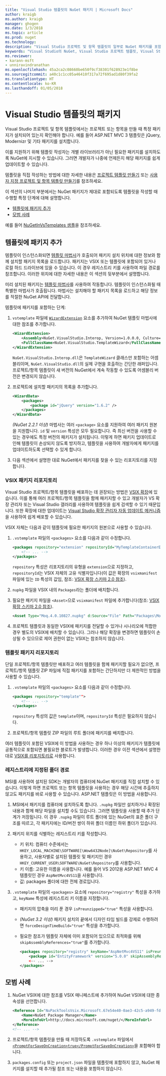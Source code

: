 ```yaml
---
title: "Visual Studio 템플릿의 NuGet 패키지 | Microsoft Docs"
author: kraigb
ms.author: kraigb
manager: ghogen
ms.date: 1/3/2018
ms.topic: article
ms.prod: nuget
ms.technology: 
description: "Visual Studio 프로젝트 및 항목 템플릿의 일부로 NuGet 패키지를 포함하는 방법에 대한 지침입니다."
keywords: "Visual Studio의 NuGet, Visual Studio 프로젝트 템플릿, Visual Studio 항목 템플릿, 프로젝트 템플릿의 패키지, 항목 템플릿의 패키지"
ms.reviewer:
- karann-msft
- unniravindranathan
ms.openlocfilehash: 45a2ca2c08660be650f9cf38301f628923e1f8be
ms.sourcegitcommit: a40c1c1cc05a46410f317a72f695ad1d80f39fa2
ms.translationtype: HT
ms.contentlocale: ko-KR
ms.lasthandoff: 01/05/2018
---
```

# <a name="packages-in-visual-studio-templates"></a>Visual Studio 템플릿의 패키지

Visual Studio 프로젝트 및 항목 템플릿에서는 프로젝트 또는 항목을 만들 때 특정 패키지가 설치되어 있는지 확인해야 합니다. 예를 들어 ASP.NET MVC 3 템플릿은 jQuery, Modernizr 및 기타 패키지를 설치합니다.

이를 지원하기 위해 템플릿 작성자는 개별 라이브러리가 아닌 필요한 패키지를 설치하도록 NuGet에 지시할 수 있습니다. 그러면 개발자가 나중에 언제든지 해당 패키지를 쉽게 업데이트할 수 있습니다.

템플릿을 직접 작성하는 방법에 대한 자세한 내용은 [프로젝트 템플릿 만들기](/visualstudio/ide/how-to-create-project-templates) 또는 [사용자 지정 프로젝트 및 항목 템플릿 만들기](/visualstudio/extensibility/creating-custom-project-and-item-templates)를 참조하세요.

이 섹션의 나머지 부분에서는 NuGet 패키지가 제대로 포함되도록 템플릿을 작성할 때 수행할 특정 단계에 대해 설명합니다.

- [템플릿에 패키지 추가](#adding-packages-to-a-template)
- [모범 사례](#best-practices)

예를 들어 [NuGetInVsTemplates 샘플](https://bitbucket.org/marcind/nugetinvstemplates)을 참조하세요.

## <a name="adding-packages-to-a-template"></a>템플릿에 패키지 추가

템플릿이 인스턴스화되면 [템플릿 마법사](/visualstudio/extensibility/how-to-use-wizards-with-project-templates)가 호출되어 패키지 설치 위치에 대한 정보와 함께 설치할 패키지 목록을 로드합니다. 패키지는 VSIX 또는 템플릿에 포함되어 있거나 로컬 하드 드라이브에 있을 수 있습니다. 이 경우 레지스트리 키를 사용하여 파일 경로를 참조합니다. 이러한 위치에 대한 자세한 내용은 이 섹션의 뒷부분에서 설명합니다.

미리 설치된 패키지는 [템플릿 마법사](/visualstudio/extensibility/how-to-use-wizards-with-project-templates)를 사용하여 작동합니다. 템플릿이 인스턴스화될 때 특별한 마법사가 호출됩니다. 마법사는 설치해야 할 패키지 목록을 로드하고 해당 정보를 적절한 NuGet API에 전달합니다.

템플릿에 패키지를 포함하는 단계:

1. `vstemplate` 파일에 [`WizardExtension`](/visualstudio/extensibility/wizardextension-element-visual-studio-templates) 요소를 추가하여 NuGet 템플릿 마법사에 대한 참조를 추가합니다.

    ```xml
    <WizardExtension>
        <Assembly>NuGet.VisualStudio.Interop, Version=1.0.0.0, Culture=neutral, PublicKeyToken=b03f5f7f11d50a3a</Assembly>
        <FullClassName>NuGet.VisualStudio.TemplateWizard</FullClassName>
    </WizardExtension>
    ```

    `NuGet.VisualStudio.Interop.dll`은 `TemplateWizard` 클래스만 포함하는 어셈블리이며, `NuGet.VisualStudio.dll`의 실제 구현을 호출하는 간단한 래퍼입니다. 프로젝트/항목 템플릿이 새 버전의 NuGet에서 계속 작동할 수 있도록 어셈블리 버전은 변경되지 않습니다.

1. 프로젝트에 설치할 패키지의 목록을 추가합니다.

    ```xml
    <WizardData>
        <packages>
            <package id="jQuery" version="1.6.2" />
        </packages>
    </WizardData>
    ```

    *(NuGet 2.2.1 이상)* 마법사는 여러 `<package>` 요소를 지원하여 여러 패키지 원본을 지원합니다. `id` 및 `version` 특성은 모두 필요합니다. 즉 최신 버전을 사용할 수 있는 경우에도 특정 버전의 패키지가 설치됩니다. 이렇게 하면 패키지 업데이트로 인해 템플릿이 손상되지 않도록 방지하고, 템플릿을 사용하여 개발자에게 패키지를 업데이트하도록 선택할 수 있게 합니다.

1. 다음 섹션에서 설명한 대로 NuGet에서 패키지를 찾을 수 있는 리포지토리를 지정합니다.

### <a name="vsix-package-repository"></a>VSIX 패키지 리포지토리

Visual Studio 프로젝트/항목 템플릿을 배포하는 데 권장되는 방법은 [VSIX 확장](/visualstudio/extensibility/shipping-visual-studio-extensions)에 있습니다. 이를 통해 여러 프로젝트/항목 템플릿을 함께 패키지할 수 있고 개발자가 VS 확장 관리자 또는 Visual Studio 갤러리를 사용하여 템플릿을 쉽게 검색할 수 있기 때문입니다. 또한 확장에 대한 업데이트는 [Visual Studio 확장 관리자 자동 업데이트 메커니즘](/visualstudio/extensibility/how-to-update-a-visual-studio-extension)을 사용하여 쉽게 배포할 수 있습니다.

VSIX 자체는 다음과 같이 템플릿에 필요한 패키지의 원본으로 사용할 수 있습니다.

1. `.vstemplate` 파일의 `<packages>` 요소를 다음과 같이 수정합니다.

    ```xml
    <packages repository="extension" repositoryId="MyTemplateContainerExtensionId">
        <!-- ... -->
    </packages>
    ```

    `repository` 특성은 리포지토리의 유형을 `extension`으로 지정하고, `repositoryId`는 VSIX 자체의 고유 식별자입니다(이 값은 확장의 `vsixmanifest` 파일에 있는 `ID` 특성의 값임, 참조: [VSIX 확장 스키마 2.0 참조](/visualstudio/extensibility/vsix-extension-schema-2-0-reference)).

1. `nupkg` 파일을 VSIX 내의 `Packages`라는 폴더에 배치합니다.

1. 필요한 패키지 파일을 `<Asset>`으로 `vsixmanifest` 파일에 추가합니다(참조: [VSIX 확장 스키마 2.0 참조](/visualstudio/extensibility/vsix-extension-schema-2-0-reference)).

    ```xml
    <Asset Type="Moq.4.0.10827.nupkg" d:Source="File" Path="Packages\Moq.4.0.10827.nupkg" d:VsixSubPath="Packages" />
    ```

1. 프로젝트 템플릿과 동일한 VSIX에 패키지를 전달할 수 있거나 시나리오에 적합한 경우 별도의 VSIX에 배치할 수 있습니다. 그러나 해당 확장을 변경하면 템플릿이 손상될 수 있으므로 제어 권한이 없는 VSIX는 참조하지 않습니다.

### <a name="template-package-repository"></a>템플릿 패키지 리포지토리

단일 프로젝트/항목 템플릿만 배포하고 여러 템플릿을 함께 패키지할 필요가 없으면, 프로젝트/항목 템플릿 ZIP 파일에 직접 패키지를 포함하는 간단하지만 더 제한적인 방법을 사용할 수 있습니다.

1. `.vstemplate` 파일의 `<packages>` 요소를 다음과 같이 수정합니다.

    ```xml
    <packages repository="template"">
        <!-- ... -->
    </packages>
    ```

    `repository` 특성의 값은 `template`이며, `repositoryId` 특성은 필요하지 않습니다.

1. 프로젝트/항목 템플릿 ZIP 파일의 루트 폴더에 패키지를 배치합니다.

여러 템플릿이 포함된 VSIX에 이 방법을 사용하는 경우 하나 이상의 패키지가 템플릿에 공통적으로 포함되면 불필요한 블로트가 발생합니다. 이러한 경우 이전 섹션에서 설명한 대로 [VSIX를 리포지토리로](#vsix-package-repository) 사용합니다.

### <a name="registry-specified-folder-path"></a>레지스트리에 지정된 폴더 경로

MSI를 사용하여 설치된 SDK는 개발자의 컴퓨터에 NuGet 패키지를 직접 설치할 수 있습니다. 이렇게 하면 프로젝트 또는 항목 템플릿을 사용하는 경우 해당 시간에 추출하지 않고도 패키지를 바로 사용할 수 있습니다. ASP.NET 템플릿은 이 방법을 사용합니다.

1. MSI에서 패키지를 컴퓨터에 설치하도록 합니다. `.nupkg` 파일만 설치하거나 확장된 내용과 함께 해당 파일을 설치할 수도 있습니다. 그러면 템플릿을 사용할 때 추가 단계가 저장됩니다. 이 경우 `.nupkg` 파일이 루트 폴더에 있는 NuGet의 표준 폴더 구조를 따르고, 각 패키지에는 ID/버전 쌍이 하위 폴더 이름인 하위 폴더가 있습니다.

1. 패키지 위치를 식별하는 레지스트리 키를 작성합니다.

    - 키 위치: 컴퓨터 수준에서는 `HKEY_LOCAL_MACHINE\SOFTWARE[\Wow6432Node]\NuGet\Repository`를 사용하고, 사용자별로 설치된 템플릿 및 패키지인 경우 `HKEY_CURRENT_USER\SOFTWARE\NuGet\Repository`를 사용합니다.
    - 키 이름: 고유한 이름을 사용합니다. 예를 들어 VS 2012용 ASP.NET MVC 4 템플릿인 경우 `AspNetMvc4VS11`을 사용합니다.
    - 값: packages 폴더에 대한 전체 경로입니다.

1. `.vstemplate` 파일의 `<packages>` 요소에 `repository="registry"` 특성을 추가하고, `keyName` 특성에 레지스트리 키 이름을 지정합니다.

    - 패키지의 압축을 미리 푼 경우 `isPreunzipped="true"` 특성을 사용합니다.
    - *(NuGet 3.2 이상)*  패키지 설치의 끝에서 디자인 타임 빌드를 강제로 수행하려면 `forceDesignTimeBuild="true"` 특성을 추가합니다.
    - 필요한 참조가 템플릿 자체에 이미 포함되어 있으므로 최적화를 위해 `skipAssemblyReferences="true"`를 추가합니다.

        ```xml
        <packages repository="registry" keyName="AspNetMvc4VS11" isPreunzipped="true">
            <package id="EntityFramework" version="5.0.0" skipAssemblyReferences="true" />
            <-- ... -->
        </packages>
        ```

## <a name="best-practices"></a>모범 사례

1. NuGet VSIX에 대한 참조를 VSIX 매니페스트에 추가하여 NuGet VSIX에 대한 종속성을 선언합니다.

    ```xml
    <Reference Id="NuPackToolsVsix.Microsoft.67e54e40-0ae3-42c5-a949-fddf5739e7a5" MinVersion="1.7.30402.9028">
        <Name>NuGet Package Manager</Name>
        <MoreInfoUrl>http://docs.microsoft.com/nuget/</MoreInfoUrl>
    </Reference>
    <!-- ... -->
    ```

1. 프로젝트/항목 템플릿을 만들 때 저장하도록 `.vstemplate` 파일에서 [`<PromptForSaveOnCreation>true</PromptForSaveOnCreation>`](/visualstudio/extensibility/promptforsaveoncreation-element-visual-studio-templates)을 포함해야 합니다.

1. `packages.config` 또는 `project.json` 파일을 템플릿에 포함하지 않고, NuGet 패키지를 설치할 때 추가될 참조 또는 내용을 포함하지 않습니다.
